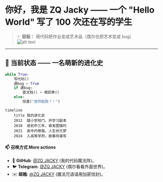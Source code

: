 
# 你好，我是 ZQ Jacky —— 一个 "Hello World" 写了 100 次还在写的学生
> ✨ **目标：** 用代码把作业变成艺术品（偶尔也把艺术变成 bug）  
![alt text](2.gif)

---

## 🌱 当前状态 —— 一名萌新的进化史  
```python
while True:
    写代码()
    遇bug = True
    if 遇bug:
        查文档() + 喝奶茶()
    else:
        惊喜("居然能跑？！")
```

```mermaid
timeline
    title 我的进化史
    2012  踏小学校门，开学习副本
    2018  进初中三年，奋发图强时
    2021  高中内卷路，人生状元梦
    2024  入高等学府，故事待谱写
```
#### 📫 **召唤方式**  More actions
- 🐙 **GitHub**: [@ZQ JACKY](https://github.com/BAYUEQI) (我的代码魔法阵)。  
- 🐦 **Telegram**: [@ZQ JACKY](https://t.me/bayueqi) (偶尔看看外面世界)。  
- ✉️ **邮箱**: [@ZQ JACKY](mailto:zq@zouqimail.dpdns.org) (魔法咒语请用加密信封)。  
